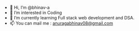 - 👋 Hi, I’m @bhinav-a
- 👀 I’m interested in Coding
- 🌱 I’m currently learning Full stack web development and DSA.
- 📫 You can mail me : anuragabhinav08@gmail.com

<!---
bhinav-a/bhinav-a is a ✨ special ✨ repository because its `README.md` (this file) appears on your GitHub profile.
You can click the Preview link to take a look at your changes.
--->

